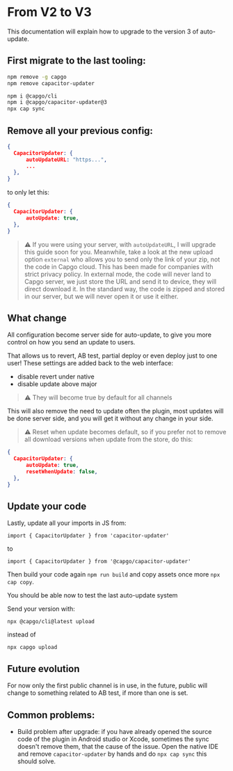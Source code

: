# From V2 to V3



This documentation will explain how to upgrade to the version 3 of auto-update.

## First migrate to the last tooling:

```bash
npm remove -g capgo
npm remove capacitor-updater

npm i @capgo/cli
npm i @capgo/capacitor-updater@3
npx cap sync
```

## Remove all your previous config:

```json
{
  CapacitorUpdater: {
      autoUpdateURL: "https...",
      ...
  },
}
```

to only let this:

```json
{
  CapacitorUpdater: {
      autoUpdate: true,
  },
}
```

> ⚠️ If you were using your server, with `autoUpdateURL`, I will upgrade this guide soon for you. Meanwhile, take a look at the new upload option `external` who allows you to send only the link of your zip, not the code in Capgo cloud. This has been made for companies with strict privacy policy. In external mode, the code will never land to Capgo server, we just store the URL and send it to device, they will direct download it. In the standard way, the code is zipped and stored in our server, but we will never open it or use it either.

## What change

All configuration become server side for auto-update, to give you more control on how you send an update to users.

That allows us to revert, AB test, partial deploy or even deploy just to one user! These settings are added back to the web interface:

* disable revert under native
* disable update above major

> ⚠️ They will become true by default for all channels

This will also remove the need to update often the plugin, most updates will be done server side, and you will get it without any change in your side.

> ⚠️ Reset when update becomes default, so if you prefer not to remove all download versions when update from the store, do this:

```json
{
  CapacitorUpdater: {
      autoUpdate: true,
      resetWhenUpdate: false,
  },
}
```

## Update your code

Lastly, update all your imports in JS from:

```
import { CapacitorUpdater } from 'capacitor-updater'
```

to

```
import { CapacitorUpdater } from '@capgo/capacitor-updater'
```

Then build your code again `npm run build` and copy assets once more `npx cap copy`.

You should be able now to test the last auto-update system

Send your version with:

```
npx @capgo/cli@latest upload
```

instead of

```
npx capgo upload
```

## Future evolution

For now only the first public channel is in use, in the future, public will change to something related to AB test, if more than one is set.

## Common problems:

* Build problem after upgrade: if you have already opened the source code of the plugin in Android studio or Xcode, sometimes the sync doesn't remove them, that the cause of the issue. Open the native IDE and remove `capacitor-updater` by hands and do `npx cap sync` this should solve.
